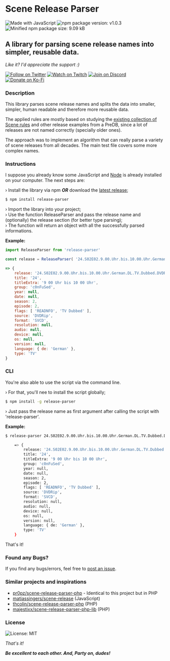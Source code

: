 # __Scene Release Parser__

![Made with JavaScript](https://img.shields.io/static/v1?label&message=JavaScript&color=f0db4f&logo=javascript&logoColor=323330)
![npm package version: v1.0.3](https://img.shields.io/npm/v/release-parser?color=CC3534&logo=npm)
![Minified npm package size: 9.09 kB](https://img.shields.io/bundlephobia/minzip/release-parser?color=CC3534&logo=npm)

## __A library for parsing scene release names into simpler, reusable data.__

_Like it? I'd appreciate the support :)_

[![Follow on Twitter](https://img.shields.io/static/v1?label=Follow%20on&message=Twitter&color=1DA1F2&logo=twitter&logoColor=fff)](https://twitter.com/pr0pz)
[![Watch on Twitch](https://img.shields.io/static/v1?label=Watch%20on&message=Twitch&color=bf94ff&logo=twitch&logoColor=fff)](https://www.twitch.tv/the_propz)
[![Join on Discord](https://img.shields.io/static/v1?label=Join%20on&message=Discord&color=7289da&logo=discord&logoColor=fff)](https://discord.gg/FtuYUFC5)
[![Donate on Ko-Fi](https://img.shields.io/static/v1?label=Donate%20on&message=Ko-Fi&color=ff5f5f&logo=kofi&logoColor=fff)](https://ko-fi.com/propz)

### __Description__

This library parses scene release names and splits the data into smaller, simpler, human readable and therefore more reusable data.

The applied rules are mostly based on studying the [existing collection of Scene rules](https://scenerules.org/) and other release examples from a PreDB, since a lot of releases are not named correctly (specially older ones).

The approach was to implement an algorithm that can really parse a variety of scene releases from all decades. The main test file covers some more complex names.


### __Instructions__

I suppose you already know some JavaScript and [Node](https://nodejs.org/en/) is already installed on your computer. The next steps are:

› Install the library via npm ___OR___ download the [latest release](https://github.com/pr0pz/scene-release-parser/releases/latest);

```sh
$ npm install release-parser
```

› Import the library into your project;\
› Use the function ReleaseParser and pass the release name and (optionally) the release section (for better type parsing);\
› The function will return an object with all the successfully parsed informations.

__Example:__

```js
import ReleaseParser from 'release-parser'

const release = ReleaseParser( '24.S02E02.9.00.Uhr.bis.10.00.Uhr.German.DL.TV.Dubbed.DVDRip.SVCD.READ.NFO-c0nFuSed', 'tv' )

=> {
    release: '24.S02E02.9.00.Uhr.bis.10.00.Uhr.German.DL.TV.Dubbed.DVDRip.SVCD.READ.NFO-c0nFuSed',
    title: '24',
    titleExtra: '9 00 Uhr bis 10 00 Uhr',
    group: 'c0nFuSed',
    year: null,
    date: null,
    season: 2,
    episode: 2,
    flags: [ 'READNFO', 'TV Dubbed' ],
    source: 'DVDRip',
    format: 'SVCD',
    resolution: null,
    audio: null,
    device: null,
    os: null,
    version: null,
    language: { de: 'German' },
    type: 'TV'
}
```


### __CLI__

You're also able to use the script via the command line.

› For that, you'll nee to install the script globally;
```sh
$ npm install -g release-parser
```

› Just pass the release name as first argument after calling the script with 'release-parser'.

__Example:__
```sh
$ release-parser 24.S02E02.9.00.Uhr.bis.10.00.Uhr.German.DL.TV.Dubbed.DVDRip.SVCD.READ.NFO-c0nFuSed

    => {
        release: '24.S02E02.9.00.Uhr.bis.10.00.Uhr.German.DL.TV.Dubbed.DVDRip.SVCD.READ.NFO-c0nFuSed',
        title: '24',
        titleExtra: '9 00 Uhr bis 10 00 Uhr',
        group: 'c0nFuSed',
        year: null,
        date: null,
        season: 2,
        episode: 2,
        flags: [ 'READNFO', 'TV Dubbed' ],
        source: 'DVDRip',
        format: 'SVCD',
        resolution: null,
        audio: null,
        device: null,
        os: null,
        version: null,
        language: { de: 'German' },
        type: 'TV'
    }
```

That's it!

### __Found any Bugs?__

If you find any bugs/errors, feel free to [post an issue](https://github.com/pr0pz/scene-release-parser/issues).

### __Similar projects and inspirations__
- [pr0pz/scene-release-parser-php](https://github.com/pr0pz/scene-release-parser-php) - Identical to this project but in PHP
- [matiassingers/scene-release](https://github.com/matiassingers/scene-release) (JavaScript)
- [thcolin/scene-release-parser-php](https://github.com/thcolin/scene-release-parser-php) (PHP)
- [majestixx/scene-release-parser-php-lib](https://github.com/majestixx/scene-release-parser-php-lib) (PHP)


### __License__

![License: MIT](https://img.shields.io/npm/l/release-parser)

_That's it!_

___Be excellent to each other. And, Party on, dudes!___